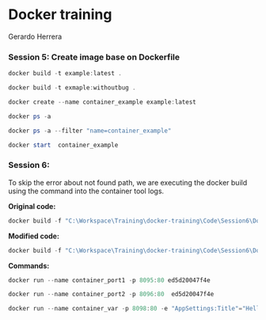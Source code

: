 # Docker training

Gerardo Herrera

### Session 5: Create image base on Dockerfile

```powershell
docker build -t example:latest .

docker build -t exmaple:withoutbug .

docker create --name container_example example:latest

docker ps -a

docker ps -a --filter "name=container_example"

docker start  container_example


```

### Session 6: 

To skip the error about not found path, we are executing the docker build using the command into the container tool logs.

**Original code:**

```powershell
docker build -f "C:\Workspace\Training\docker-training\Code\Session6\Dockerfile" --force-rm -t session6:dev --target base  --label "com.microsoft.created-by=visual-studio" --label "com.microsoft.visual-studio.project-name=Session6" "C:\Workspace\Training\docker-training\Code" 

```
**Modified code:**

```powershell
docker build -f "C:\Workspace\Training\docker-training\Code\Session6\Dockerfile" --force-rm -t session6base "C:\Workspace\Training\docker-training\Code"

```

**Commands:**

```powershell
docker run --name container_port1 -p 8095:80 ed5d20047f4e

docker run --name container_port2 -p 8096:80  ed5d20047f4e

docker run --name container_var -p 8098:80 -e "AppSettings:Title"="Hellow from Docker Container" session6base2
```

